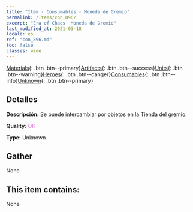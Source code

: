 ```yaml
---
title: "Item - Consumables - Moneda de Gremio"
permalink: /Items/con_896/
excerpt: "Era of Chaos  Moneda de Gremio"
last_modified_at: 2021-03-18
locale: es
ref: "con_896.md"
toc: false
classes: wide
---
```

 [Materials](/es/Items/){: .btn .btn--primary}[Artifacts](/es/Items/Artifacts/){: .btn .btn--success}[Units](/es/Items/Units/){: .btn .btn--warning}[Heroes](/es/Items/Heroes/){: .btn .btn--danger}[Consumables](/es/Items/Consumables/){: .btn .btn--info}[Unknown](/es/Items/Unknown/){: .btn .btn--primary}

## Detalles
 **Descripción:** Se puede intercambiar por objetos en la Tienda del gremio.

 **Quality:** <span style="color: #DA70D6">OK</span>

 **Type:** Unknown

## Gather

  None

## This item contains:

  None

